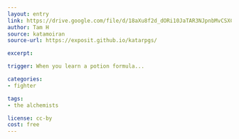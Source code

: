 ```yaml
---
layout: entry
link: https://drive.google.com/file/d/18aXu8f2d_dORi10JaTAR3NJpnbMvCSXC/view?usp=sharing
author: Tam H
source: katamoiran
source-url: https://exposit.github.io/katarpgs/

excerpt:

trigger: When you learn a potion formula...

categories:
- fighter

tags:
- the alchemists

license: cc-by
cost: free
---
```

